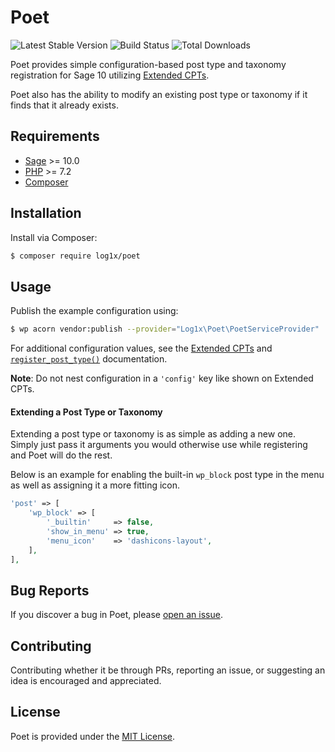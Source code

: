 # Poet

![Latest Stable Version](https://img.shields.io/packagist/v/log1x/poet?style=flat-square)
![Build Status](https://img.shields.io/circleci/build/github/Log1x/poet?style=flat-square)
![Total Downloads](https://img.shields.io/packagist/dt/log1x/poet?style=flat-square)

Poet provides simple configuration-based post type and taxonomy registration for Sage 10 utilizing [Extended CPTs](https://github.com/johnbillion/extended-cpts).

Poet also has the ability to modify an existing post type or taxonomy if it finds that it already exists.

## Requirements

- [Sage](https://github.com/roots/sage) >= 10.0
- [PHP](https://secure.php.net/manual/en/install.php) >= 7.2
- [Composer](https://getcomposer.org/download/)

## Installation

Install via Composer:

```bash
$ composer require log1x/poet
```

## Usage

Publish the example configuration using:

```bash
$ wp acorn vendor:publish --provider="Log1x\Poet\PoetServiceProvider"
```

For additional configuration values, see the [Extended CPTs](https://github.com/johnbillion/extended-cpts/wiki) and [`register_post_type()`](https://developer.wordpress.org/reference/functions/register_post_type/) documentation.

**Note**: Do not nest configuration in a `'config'` key like shown on Extended CPTs.

#### Extending a Post Type or Taxonomy

Extending a post type or taxonomy is as simple as adding a new one. Simply just pass it arguments you would otherwise use while registering and Poet will do the rest.

Below is an example for enabling the built-in `wp_block` post type in the menu as well as assigning it a more fitting icon.

```php
'post' => [
    'wp_block' => [
        '_builtin'     => false,
        'show_in_menu' => true,
        'menu_icon'    => 'dashicons-layout',
    ],
],
```

## Bug Reports

If you discover a bug in Poet, please [open an issue](https://github.com/log1x/poet/issues).

## Contributing

Contributing whether it be through PRs, reporting an issue, or suggesting an idea is encouraged and appreciated.

## License

Poet is provided under the [MIT License](https://github.com/log1x/poet/blob/master/LICENSE.md).
